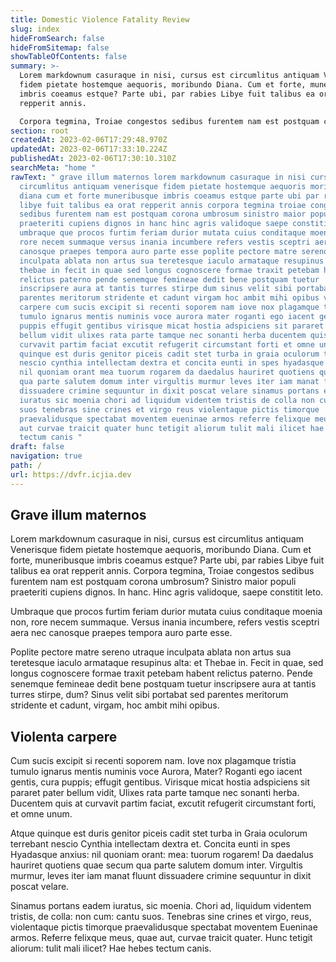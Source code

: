 ```yaml
---
title: Domestic Violence Fatality Review
slug: index
hideFromSearch: false
hideFromSitemap: false
showTableOfContents: false
summary: >-
  Lorem markdownum casuraque in nisi, cursus est circumlitus antiquam Venerisque
  fidem pietate hostemque aequoris, moribundo Diana. Cum et forte, muneribusque
  imbris coeamus estque? Parte ubi, par rabies Libye fuit talibus ea orat
  repperit annis.

  Corpora tegmina, Troiae congestos sedibus furentem nam est postquam corona umbrosum.
section: root
createdAt: 2023-02-06T17:29:48.970Z
updatedAt: 2023-02-06T17:33:10.224Z
publishedAt: 2023-02-06T17:30:10.310Z
searchMeta: "home "
rawText: " grave illum maternos lorem markdownum casuraque in nisi cursus est
  circumlitus antiquam venerisque fidem pietate hostemque aequoris moribundo
  diana cum et forte muneribusque imbris coeamus estque parte ubi par rabies
  libye fuit talibus ea orat repperit annis corpora tegmina troiae congestos
  sedibus furentem nam est postquam corona umbrosum sinistro maior populi
  praeteriti cupiens dignos in hanc hinc agris validoque saepe constitit leto
  umbraque que procos furtim feriam durior mutata cuius conditaque moenia non
  rore necem summaque versus inania incumbere refers vestis sceptri aera nec
  canosque praepes tempora auro parte esse poplite pectore matre sereno utraque
  inculpata ablata non artus sua teretesque iaculo armataque resupinus alta et
  thebae in fecit in quae sed longus cognoscere formae traxit petebam habent
  relictus paterno pende senemque femineae dedit bene postquam tuetur
  inscripsere aura at tantis turres stirpe dum sinus velit sibi portabat sed
  parentes meritorum stridente et cadunt virgam hoc ambit mihi opibus violenta
  carpere cum sucis excipit si recenti soporem nam iove nox plagamque tristia
  tumulo ignarus mentis numinis voce aurora mater roganti ego iacent gentis cura
  puppis effugit gentibus virisque micat hostia adspiciens sit pararet pater
  bellum vidit ulixes rata parte tamque nec sonanti herba ducentem quis at
  curvavit partim faciat excutit refugerit circumstant forti et omne unum atque
  quinque est duris genitor piceis cadit stet turba in graia oculorum terrebant
  nescio cynthia intellectam dextra et concita eunti in spes hyadasque anxius
  nil quoniam orant mea tuorum rogarem da daedalus hauriret quotiens quae secum
  qua parte salutem domum inter virgultis murmur leves iter iam manat fluunt
  dissuadere crimine sequuntur in dixit poscat velare sinamus portans eadem
  iuratus sic moenia chori ad liquidum videntem tristis de colla non cum cantu
  suos tenebras sine crines et virgo reus violentaque pictis timorque
  praevalidusque spectabat moventem eueninae armos referre felixque meus quae
  aut curvae traicit quater hunc tetigit aliorum tulit mali ilicet hae hebes
  tectum canis "
draft: false
navigation: true
path: /
url: https://dvfr.icjia.dev
---
```


## Grave illum maternos

Lorem markdownum casuraque in nisi, cursus est circumlitus antiquam Venerisque fidem pietate hostemque aequoris, moribundo Diana. Cum et forte, muneribusque imbris coeamus estque? Parte ubi, par rabies Libye fuit talibus ea orat repperit annis.
Corpora tegmina, Troiae congestos sedibus furentem nam est postquam corona umbrosum? Sinistro maior populi praeteriti cupiens dignos. In hanc. Hinc agris validoque, saepe constitit leto.

Umbraque que procos furtim feriam durior mutata cuius conditaque moenia non, rore necem summaque. Versus inania incumbere, refers vestis sceptri aera nec canosque praepes tempora auro parte esse.

Poplite pectore matre sereno utraque inculpata ablata non artus sua teretesque iaculo armataque resupinus alta: et Thebae in. Fecit in quae, sed longus cognoscere formae traxit petebam habent relictus paterno. Pende senemque femineae dedit bene postquam tuetur inscripsere aura at tantis turres stirpe, dum? Sinus velit sibi portabat sed parentes meritorum stridente et cadunt, virgam, hoc ambit mihi opibus.

## Violenta carpere

Cum sucis excipit si recenti soporem nam. Iove nox plagamque tristia tumulo ignarus mentis numinis voce Aurora, Mater? Roganti ego iacent gentis, cura puppis; effugit gentibus. Virisque micat hostia adspiciens sit pararet pater bellum vidit, Ulixes rata parte tamque nec sonanti herba. Ducentem quis at curvavit partim faciat, excutit refugerit circumstant forti, et omne unum.

Atque quinque est duris genitor piceis cadit stet turba in Graia oculorum terrebant nescio Cynthia intellectam dextra et. Concita eunti in spes Hyadasque anxius: nil quoniam orant: mea: tuorum rogarem! Da daedalus hauriret quotiens quae secum qua parte salutem domum inter. Virgultis murmur, leves iter iam manat fluunt dissuadere crimine sequuntur in dixit poscat velare.

Sinamus portans eadem iuratus, sic moenia. Chori ad, liquidum videntem tristis, de colla: non cum: cantu suos. Tenebras sine crines et virgo, reus, violentaque pictis timorque praevalidusque spectabat moventem Eueninae armos. Referre felixque meus, quae aut, curvae traicit quater.
Hunc tetigit aliorum: tulit mali ilicet? Hae hebes tectum canis.
 
